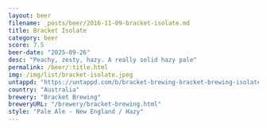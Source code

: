 ```yaml
---
layout: beer
filename: _posts/beer/2016-11-09-bracket-isolate.md
title: Bracket Isolate
category: beer
score: 7.5
beer-date: "2025-09-26"
desc: "Peachy, zesty, hazy. A really solid hazy pale"
permalink: /beer/:title.html
img: /img/list/bracket-isolate.jpeg
untappd: "https://untappd.com/b/bracket-brewing-bracket-brewing-isolate/6221820"
country: "Australia"
brewery: "Bracket Brewing"
breweryURL: "/brewery/bracket-brewing.html"
style: "Pale Ale - New England / Hazy"
---
```

